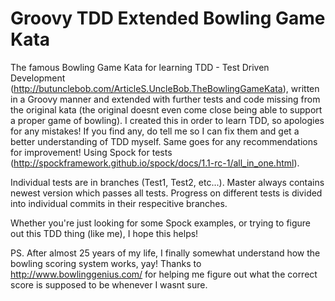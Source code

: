 # Groovy TDD Extended Bowling Game Kata
The famous Bowling Game Kata for learning TDD - Test Driven Development (http://butunclebob.com/ArticleS.UncleBob.TheBowlingGameKata), written in a Groovy manner and extended with further tests and code missing from the original kata (the original doesnt even come close being able to support a proper game of bowling). I created this in order to learn TDD, so apologies for any mistakes! If you find any, do tell me so I can fix them and get a better understanding of TDD myself. Same goes for any recommendations for improvement!
Using Spock for tests (http://spockframework.github.io/spock/docs/1.1-rc-1/all_in_one.html).

Individual tests are in branches (Test1, Test2, etc...). Master always contains newest version which passes all tests.
Progress on different tests is divided into individual commits in their respecitive branches.

Whether you're just looking for some Spock examples, or trying to figure out this TDD thing (like me), I hope this helps!


PS. After almost 25 years of my life, I finally somewhat understand how the bowling scoring system works, yay!
Thanks to http://www.bowlinggenius.com/ for helping me figure out what the correct score is supposed to be whenever I wasnt sure.
